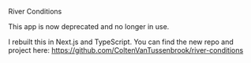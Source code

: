 River Conditions

This app is now deprecated and no longer in use.

I rebuilt this in Next.js and TypeScript. You can find the new repo and project here: https://github.com/ColtenVanTussenbrook/river-conditions
